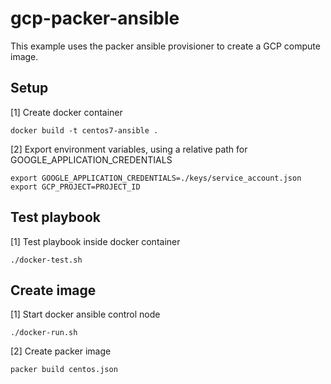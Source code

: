 # gcp-packer-ansible
This example uses the packer ansible provisioner to create a GCP compute image.

## Setup

[1] Create docker container
```shell script
docker build -t centos7-ansible .
```

[2] Export environment variables, using a relative path for GOOGLE_APPLICATION_CREDENTIALS
```shell script
export GOOGLE_APPLICATION_CREDENTIALS=./keys/service_account.json
export GCP_PROJECT=PROJECT_ID
```

## Test playbook 
[1] Test playbook inside docker container
```shell script
./docker-test.sh
```

## Create image
[1] Start docker ansible control node
```shell script
./docker-run.sh
```

[2] Create packer image
```shell script
packer build centos.json
```
